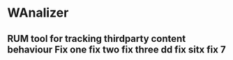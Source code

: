 # WAnalizer
RUM tool for tracking thirdparty content behaviour
Fix one
fix two
fix three
dd
fix sitx
fix 7
--------------
